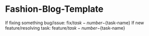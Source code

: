 # Fashion-Blog-Template
If fixing something bug/issue: fix/${task-number}-${task-name}
If new feature/resolving task: feature/${task-number}-${task-name}
